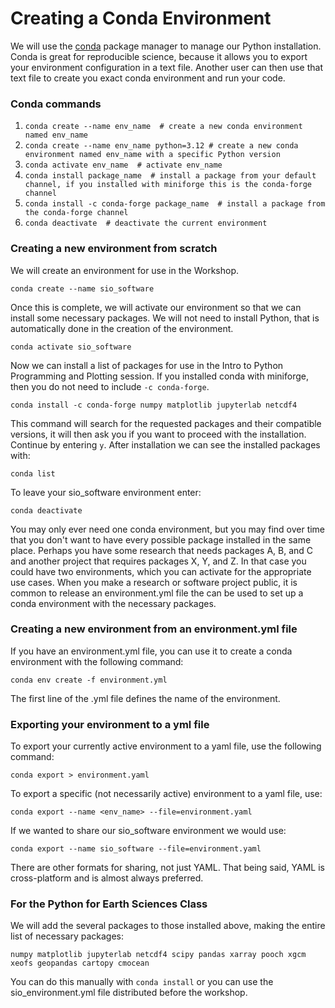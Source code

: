 # Creating a Conda Environment

We will use the [conda](https://docs.conda.io/projects/conda/en/latest/user-guide/tasks/manage-environments.html#sharing-an-environment) package manager to manage our Python installation. Conda is great for reproducible science, because it allows you to export your environment configuration in a text file. Another user can then use that text file to create you exact conda environment and run your code.

### Conda commands

1) ```conda create --name env_name  # create a new conda environment named env_name```   
2) ```conda create --name env_name python=3.12 # create a new conda environment named env_name with a specific Python version``` 
3) ```conda activate env_name  # activate env_name``` 
4) ```conda install package_name  # install a package from your default channel, if you installed with miniforge this is the conda-forge channel```  
5) ```conda install -c conda-forge package_name  # install a package from the conda-forge channel```  
6) ```conda deactivate  # deactivate the current environment```  

### Creating a new environment from scratch

We will create an environment for use in the Workshop.

```conda create --name sio_software``` 

Once this is complete, we will activate our environment so that we can install some necessary packages. We will not need to install Python, that is automatically done in the creation of the environment.

```conda activate sio_software``` 

Now we can install a list of packages for use in the Intro to Python Programming and Plotting session. If you installed conda with miniforge, then you do not need to include `-c conda-forge`.

```conda install -c conda-forge numpy matplotlib jupyterlab netcdf4``` 

This command will search for the requested packages and their compatible versions, it will then ask you if you want to proceed with the installation. Continue by entering `y`. After installation we can see the installed packages with:

```conda list```  

To leave your sio_software environment enter:

```conda deactivate```

You may only ever need one conda environment, but you may find over time that you don't want to have every possible package installed in the same place. Perhaps you have some research that needs packages A, B, and C and another project that requires packages X, Y, and Z. In that case you could have two environments, which you can activate for the appropriate use cases. When you make a research or software project public, it is common to release an environment.yml file the can be used to set up a conda environment with the necessary packages.

### Creating a new environment from an environment.yml file

If you have an environment.yml file, you can use it to create a conda environment with the following command:

```conda env create -f environment.yml``` 

The first line of the .yml file defines the name of the environment. 

### Exporting your environment to a yml file

To export your currently active environment to a yaml file, use the following command:

```conda export > environment.yaml``` 

To export a specific (not necessarily active) environment to a yaml file, use:

```conda export --name <env_name> --file=environment.yaml``` 

If we wanted to share our sio_software environment we would use:

```conda export --name sio_software --file=environment.yaml``` 

There are other formats for sharing, not just YAML. That being said, YAML is cross-platform and is almost always preferred.

### For the Python for Earth Sciences Class 

We will add the several packages to those installed above, making the entire list of necessary packages:

```numpy matplotlib jupyterlab netcdf4 scipy pandas xarray pooch xgcm xeofs geopandas cartopy cmocean```

You can do this manually with `conda install` or you can use the sio_environment.yml file distributed before the workshop.